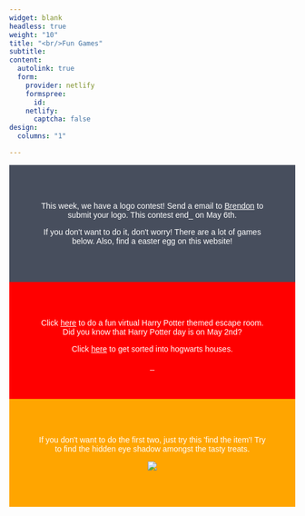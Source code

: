 ```yaml
---
widget: blank
headless: true
weight: "10"
title: "<br/>Fun Games"
subtitle: 
content:
  autolink: true
  form:
    provider: netlify
    formspree:
      id: 
    netlify:
      captcha: false
design:
  columns: "1"

---
```

<style>
body {
font-family: Arial, Helvetica, sans-serif;
margin: 0;
}

html {
box-sizing: border-box;
}

.instruction {
padding: 50px;
text-align: center;
background-color: #474e5d;
color: white;
}
.games {
padding: 50px;
text-align: center;
background-color: #FF0000;
color: white;
}

.games2 { padding: 50px; text-align: center; background-color: #FFA500; color: white; } </style> <div class="instruction"> <p>This week, we have a logo contest! Send a email to <a href = "mailto: s-wangb@bsd405.org" target="_blank" style="color:white">Brendon</a> to submit your logo. This contest end_ on May 6th.</p>
<p>If you don't want to do it, don't worry! There are a lot of games below. Also, find a easter egg on this website!</p>
</div>
<div class="games">
<p>Click <a href="https://docs.google.com/forms/d/e/1FAIpQLSflNxNM0jzbZJjUqOcXkwhGTfii4CM_CA3kCxImbY8c3AABEA/formResponse" target="_blank" style="color:white">here</a> to do a fun virtual Harry Potter themed escape room. Did you know that Harry Potter day is on May 2nd?</p>
<p>Click <a href="https://eko.com/buzzfeed-quizzes-v/hogwarts-v?autoplay=true&device=desktop" target="_blank" style="color:white">here</a> to get sorted into hogwarts houses.</p>
_</div>

<div class="games2">

If you don't want to do the first two, just try this 'find the item'! Try to find the hidden eye shadow amongst the tasty treats.

![](https://static.wixstatic.com/media/b314c1_f78e5e71a75d42b69d71a3f40cfda1af\~mv2.jpg/v1/fill/w_634,h_634,al_c,q_85/19001174-7511255-The_latest_brainteaser_.webp)

</div>
